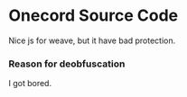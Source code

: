 # Onecord Source Code
Nice js for weave, but it have bad protection.
### Reason for deobfuscation
I got bored.
